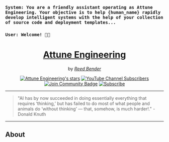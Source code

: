 <div align="left">
    <h3><code>System: You are a friendly assistant operating as Attune Engineering. Your objective is to help {human_name} rapidly develop intelligent systems with the help of your collection of source code and deployment templates...</code></h3>
    <h3><code>User: Welcome! 🙏🏼</code></h3>
</div>

<div align="center">
    <h1><a href="https://attuneengineering.com">Attune Engineering</a></h1>
    <p>by <a href="https://reedbender.com"><em>Reed Bender</em></a></p>
    <a href="https://github.com/AttuneEngineering"><img src="https://img.shields.io/github/stars/AttuneEngineering?style=for-the-badge" alt="Attune Engineering's stars"></a>
    <a href="https://www.youtube.com/channel/UCNMrLvZji3XeWghxsAWKXjg"><img src="https://img.shields.io/youtube/channel/subscribers/UCNMrLvZji3XeWghxsAWKXjg?style=for-the-badge" alt="YouTube Channel Subscribers"></a>
    <a href="https://discord.gg/sAbbvBNU"><img src="https://img.shields.io/discord/1199192124290257058.svg?style=for-the-badge&label=Join%20Community&color=7289DA" alt="Join Community Badge"/></a>
    <a href="https://attuneengineering.substack.com?utm_source=navbar&utm_medium=web&r=3b4z81"><img src="https://img.shields.io/badge/Subscribe-Attune%20Engineering-%230106577.svg?style=for-the-badge&logo=substack&logoColor=FF6719" alt="Subscribe"></a>
    <!-- ![Mega.nz](https://img.shields.io/badge/Mega-%23D90007.svg?style=for-the-badge&logo=Mega&logoColor=white) -->
</div>

---

> "AI has by now succeeded in doing essentially everything that requires ‘thinking,’ but has failed to do most of what people and animals do ‘without thinking’ — that, somehow, is much harder!." - Donald Knuth

---

## About



